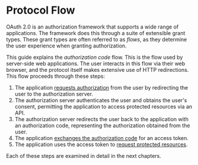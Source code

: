# Protocol Flow

OAuth 2.0 is an authorization framework that supports a wide range of
applications.  The framework does this through a suite of extensible grant
types.  These grant types are often referred to as _flows_, as they determine
the user experience when granting authorization.

This guide explains the _authorization code_ flow.  This is the flow used by
server-side web applications.  The user interacts in this flow via their web
browser, and the protocol itself makes extensive use of HTTP redirections.
This flow proceeds through these steps:

  1. The application [requests authorization](../authorization/) from the user
     by redirecting the user to the authorization server.
  2. The authorization server authenticates the user and obtains the user's
     consent, permitting the application to access protected resources via an
     API.
  3. The authorization server redirects the user back to the application with an
     authorization code, representing the authorization obtained from the user.
  4. The application [exchanges the authorization code](../token/) for an access
     token.
  5. The application uses the access token to [request protected
     resources](../profile/).

Each of these steps are examined in detail in the next chapters.
